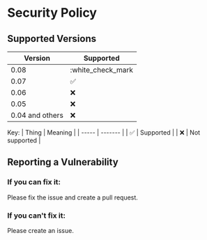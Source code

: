 # Security Policy

## Supported Versions

| Version | Supported          |
| ------- | ------------------ |
| 0.08    | :white_check_mark  |
| 0.07    | :white_check_mark: |                
| 0.06    | :x:                |
| 0.05    | :x:                |
| 0.04 and others    | :x:                |

Key:
| Thing | Meaning |
| ----- | ------- |
| :white_check_mark: | Supported |
| :x: | Not supported |

## Reporting a Vulnerability

### If you can fix it:
Please fix the issue and create a pull request.
### If you can't fix it:
Please create an issue.
